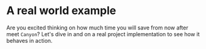 # A real world example

Are you excited thinking on how much time you will save from now after meet `Canyon`? Let's dive in and on
a real project implementation to see how it behaves in action.